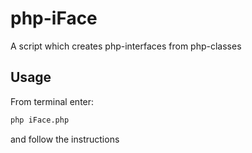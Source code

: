 php-iFace
=========

A script which creates php-interfaces from php-classes 

Usage
-----
From terminal enter:

```bash
php iFace.php
```
and follow the instructions